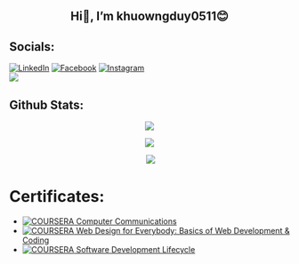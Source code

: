 
##  <p align="center">Hi👋, I’m khuowngduy0511😊</p>

## Socials:
[![LinkedIn](https://img.shields.io/badge/LinkedIn-%230077B5.svg?logo=linkedin&logoColor=white)](https://www.linkedin.com/in/duy-tr%E1%BA%A7n-h%E1%BA%A1-kh%C6%B0%C6%A1ng-183842316/) 
[![Facebook](https://img.shields.io/badge/Facebook-%231877F2.svg?logo=Facebook&logoColor=white)](https://www.facebook.com/duy.khuowng)
[![Instagram](https://img.shields.io/badge/Instagram-%23E4405F.svg?logo=Instagram&logoColor=white)](https://www.instagram.com/duy.khuowng/) <br>
![](https://visitcount.itsvg.in/api?id=khuowngduy0511&icon=0&color=0)


## Github Stats:

<p  align="center"><img src="https://github-readme-stats.vercel.app/api/top-langs/?username=khuowngduy0511&theme=tokyonight&layout=compact&langs_count=6"></p> 
<p  align="center"><img src="https://github-readme-stats.vercel.app/api?username=khuowngduy0511&theme=tokyonight&show_icons=true&count_private=true"></p>
<p  align="center">&nbsp;<img  src="https://github-readme-streak-stats.herokuapp.com/?user=khuowngduy0511&theme=tokyonight"/></p>



# Certificates:

- [![COURSERA](https://img.shields.io/badge/-COURSERA-green) Computer Communications](https://www.coursera.org/account/accomplishments/specialization/EU85LZ4FSV66)
- [![COURSERA](https://img.shields.io/badge/-COURSERA-green) Web Design for Everybody: Basics of Web Development & Coding](https://www.coursera.org/account/accomplishments/specialization/B7YEG2DJA4PU)
- [![COURSERA](https://img.shields.io/badge/-COURSERA-green) Software Development Lifecycle](https://www.coursera.org/account/accomplishments/specialization/RWFZ3RGAANSW)


